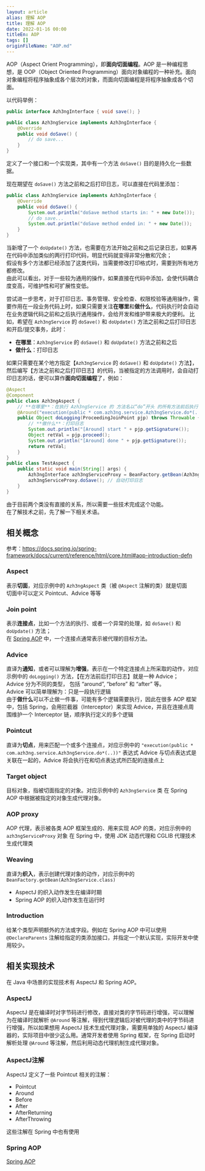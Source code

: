 ```yaml
---
layout: article  
alias: 理解 AOP
title: 理解 AOP
date: 2022-01-16 00:00
titleEn: AOP
tags: []
originFileName: "AOP.md"
---
```


AOP（Aspect Orient Programming），即**面向切面编程**。AOP 是一种编程思想，是 OOP（Object Oriented Programming）面向对象编程的一种补充。面向对象编程将程序抽象成各个层次的对象，而面向切面编程是将程序抽象成各个切面。

以代码举例：
```java
public interface Azh3ngInterface { void save(); }

public class Azh3ngService implements Azh3ngInterface {
    @Override
    public void doSave() {
        // do save...
    }
}
```
定义了一个接口和一个实现类，其中有一个方法 `doSave()` 目的是持久化一些数据。

现在期望在 `doSave()` 方法之前和之后打印日志，可以直接在代码里添加：

```java
public class Azh3ngService implements Azh3ngInterface {
    @Override
    public void doSave() {
        System.out.println("doSave method starts in: " + new Date());
        // do save...
        System.out.println("doSave method ended in: " + new Date());
    }
}
```
当新增了一个 `doUpdate()` 方法，也需要在方法开始之前和之后记录日志，如果再在代码中添加类似的两行打印代码，明显代码就变得非常分散和冗余；  
假设有多个方法都已经添加了这类代码，当需要修改打印格式时，需要到所有地方都修改。  
由此可以看出，对于一些较为通用的操作，如果直接在代码中添加，会使代码耦合度变高，可维护性和可扩展性变低。

尝试进一步思考，对于打印日志、事务管理、安全检查、权限校验等通用操作，需要作用在一段业务代码上时，如果只需要关注**在哪里**和**做什么**，代码执行时会自动在业务逻辑代码之前和之后执行通用操作，会给开发和维护带来极大的便利。
比如，希望在 `Azh3ngService` 的 `doSave()` 和 `doUpdate()` 方法之前和之后打印日志和开启/提交事务，此时：
- **在哪里**：`Azh3ngService` 的 `doSave()` 和 `doUpdate()` 方法之前和之后
- **做什么**：打印日志

如果只需要在某个地方指定【`Azh3ngService` 的 `doSave()` 和 `doUpdate()` 方法】，然后编写【方法之前和之后打印日志】的代码，当被指定的方法调用时，会自动打印日志的话，便可以算作**面向切面编程**了，例如：
```java
@Aspect
@Component
public class Azh3ngAspect {
    // **在哪里**：在执行 Azh3ngService 的 方法名以“do”开头 的所有方法前后执行:
    @Around("execution(public * com.azh3ng.service.Azh3ngService.do*(..))")
    public Object doLogging(ProceedingJoinPoint pjp) throws Throwable {
        // **做什么**：打印日志
        System.out.println("[Around] start " + pjp.getSignature());
        Object retVal = pjp.proceed();
        System.out.println("[Around] done " + pjp.getSignature());
        return retVal;
    }
}
public class TestAspect {
    public static void main(String[] args) {
        Azh3ngInterface azh3ngServiceProxy = BeanFactory.getBean(Azh3ngService.class);
        azh3ngServiceProxy.doSave(); // 自动打印日志
    }
}
```
由于目前两个类没有直接的关系，所以需要一些技术完成这个功能。  
在了解技术之前，先了解一下相关术语。

## 相关概念
参考：<https://docs.spring.io/spring-framework/docs/current/reference/html/core.html#aop-introduction-defn>

### Aspect
表示**切面**，对应示例中的 `Azh3ngAspect` 类（被 `@Aspect` 注解的类）就是切面  
切面中可以定义 Pointcut、Advice 等等

### Join point
表示**连接点**，比如一个方法的执行、或者一个异常的处理，如 `doSave()` 和 `doUpdate()` 方法；  
在 [Spring AOP](/2022/01/16/Spring-AOP.html) 中，一个连接点通常表示被代理的目标方法。

### Advice
直译为**通知**，或者可以理解为**增强**，表示在一个特定连接点上所采取的动作，对应示例中的 `doLogging()` 方法，【在方法前后打印日志】就是一种 Advice；  
Advice 分为不同的类型， 包括 “around”, “before” 和 “after” 等。  
Advice 可以简单理解为：只是一段执行逻辑  
由于**做什么**可以不止做一件事，可能有多个逻辑需要执行，因此在很多 AOP 框架中，包括 Spring，会用拦截器（Interceptor）来实现 Advice，并且在连接点周围维护一个 Interceptor 链，顺序执行定义的多个逻辑

### Pointcut
直译为**切点**，用来匹配一个或多个连接点，对应示例中的 `"execution(public * com.azh3ng.service.Azh3ngService.do*(..))"` 表达式
Advice 与切点表达式是关联在一起的，Advice 将会执行在和切点表达式所匹配的连接点上

### Target object
目标对象，指被切面指定的对象。对应示例中的 `Azh3ngService` 类
在 Spring AOP 中根据被指定的对象生成代理对象。

### AOP proxy
AOP 代理，表示被各类 AOP 框架生成的、用来实现 AOP 的类，对应示例中的 `azh3ngServiceProxy` 对象
在 Spring 中，使用 JDK 动态代理和 CGLIB 代理技术生成代理类

### Weaving
直译为**织入**，表示创建代理对象的动作，对应示例中的 `BeanFactory.getBean(Azh3ngService.class)`
- AspectJ 的织入动作发生在编译时期
- Spring AOP 的织入动作发生在运行时

### Introduction
给某个类型声明额外的方法或字段。例如在 Spring AOP 中可以使用 `@DeclareParents` 注解给指定的类添加接口，并指定一个默认实现，实际开发中使用较少。

## 相关实现技术
在 Java 中场景的实现技术有 AspectJ 和 Spring AOP。
### AspectJ
AspectJ 是在编译时对字节码进行修改，直接对类的字节码进行增强，可以理解为在编译时就解析 `@Around` 等注解，得到代理逻辑后对被代理的类中的字节码进行增强，所以如果想用 AspectJ 技术生成代理对象，需要用单独的 AspectJ 编译器的，实际项目中很少这么用。通常开发者使用 Spring 框架，在 Spring 启动时解析处理 `@Around` 等注解，然后利用动态代理机制生成代理对象。

### AspectJ注解
AspectJ 定义了一些 Pointcut 相关的注解：
- Pointcut
- Around
- Before
- After
- AfterReturning
- AfterThrowing

这些注解在 Spring 中也有使用

### Spring AOP
[Spring AOP](https://azh3ng.com/2022/01/16/Spring-AOP.html)
